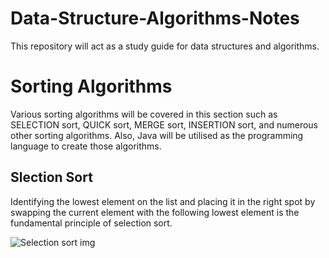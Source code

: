 # Data-Structure-Algorithms-Notes
This repository will act as a study guide for data structures and algorithms.

# Sorting Algorithms
Various sorting algorithms will be covered in this section such as SELECTION sort, QUICK sort, MERGE sort, INSERTION sort, and numerous other sorting algorithms. Also, Java will be utilised as the programming language to create those algorithms.

## Slection Sort
Identifying the lowest element on the list and placing it in the right spot by swapping the current element with the following lowest element is the fundamental principle of selection sort.

![Selection sort img](https://user-images.githubusercontent.com/99833243/178199013-8704fa67-9ddf-4353-9371-bb0e53e382ca.png)

